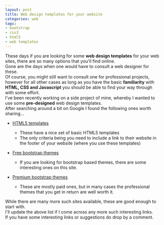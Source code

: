```yaml
---
layout: post
title: Web design templates for your website
categories: web
tags:
- bootstrap
- css3
- html5
- web templates
---
```


<p>These days if you are looking for some <strong>web design templates</strong> for your web sites, there are so many options that you'll find online.<br />
Gone are the days when one would have to consult a web designer for these.<br />
Of course, you might still want to consult one for professional projects, however for all other cases as long as you have the basic <strong>familiarity</strong> with <strong>HTML, CSS and Javascript</strong> you should be able to find your way through with some effort.<br />
I've been recently working on a side project of mine, whereby I wanted to use some <strong>pre-designed</strong> web design templates.<br />
After searching around a bit on Google I found the following ones worth sharing...</p>

<ul>
<li><p><a href="http://www.html5webtemplates.co.uk/templates.html">HTML5 templates</a></p>

<ul>
<li>These have a nice set of basic HTML5 templates </li>
<li>The only criteria being you need to include a link to their website in the footer of your website (where you use these templates)</li>
</ul></li>
<li><p><a href="https://bootswatch.com/">Free bootstrap themes</a></p>

<ul>
<li>If you are looking for bootstrap based themes, there are some interesting ones on this site.</li>
</ul></li>
<li><p><a href="https://wrapbootstrap.com/">Premium bootstrap themes</a></p>

<ul>
<li>These are mostly paid ones, but in many cases the professional themes that you get in return are well worth it.</li>
</ul></li>
</ul>

<p>While there are many more such sites available, these are good enough to start with.<br />
I'll update the above list if I come across any more such interesting links.<br />
If you have some interesting links or suggestions do drop by a comment.</p>
